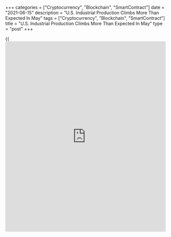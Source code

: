 +++
categories = ["Cryptocurrency", "Blockchain", "SmartContract"]
date = "2021-06-15"
description = "U.S. Industrial Production Climbs More Than Expected In May"
tags = ["Cryptocurrency", "Blockchain", "SmartContract"]
title = "U.S. Industrial Production Climbs More Than Expected In May"
type = "post"
+++

{{<iframe id="large-banner" src="https://www.bounty.group/#slide=8.0" width="100%" height="600" scrolling="no" style="border: 0px solid rgb(216, 221, 230); border-radius: 3px;">}}

A report released by the Federal Reserve on Thursday showed U.S.
industrial production increased by more than expected in the month of
May after a downwardly revised uptick in the previous month.

The Fed said industrial production climbed by 0.8 percent in May after
inching up by a revised 0.1 percent in April.

Economists had expected industrial production to rise by 0.6 percent
compared to the 0.5 percent increase that had been reported for the
previous month.

The bigger than expected increase in industrial production came as
manufacturing production advanced by 0.9 percent in May after edging
down by 0.1 percent in April, partly reflecting a large gain in motor
vehicle assemblies.

Mining output also jumped by 1.2 percent in May after falling by 0.4
percent in April, while utilities output crept up by 0.2 percent after
spiking by 1.9 percent in the previous month.

Andrew Hunter, Senior U.S. Economist at Capital Economics, said the
increase in industrial production "suggests that some of the shortages
holding back production in recent months could be starting to ease."

"But the big picture is that manufacturing output is still below its
pre-pandemic peak and continues to lag well behind the earlier
resurgence in goods demand," Hunter added.

The Fed also said capacity utilization for the industrial sector climbed
to 75.2 percent in May from 74.6 percent in April. Economists had
expected capacity utilization to rise to 75.1 percent.

Capacity utilization in the manufacturing and mining sectors rose to
75.6 percent and 75.2 percent, respectively, while capacity utilization
in the utilities sector was unchanged at 72.8 percent.

For comments and feedback [contact](https://www.playgroundfx.com/contact/): editorial@rtt[news](https://www.letsplayfx.com/blog/forex-news-website/).com

[Economic News][1]

 **What parts of the world are seeing the best (and worst) economic
performances lately? Click[here][2] to check out our [Econ Scorecard][2]
and find out! See up-to-the-moment [ranking](https://www.playgroundfx.com/blog/crypto-exchange-ranking/)s for the best and worst
performers in [GDP][3], [unemployment rate][4], [inflation][5] and much
more.**

   1. www.rtt[news](https://www.letsplayfx.com/blog/forex-news-website/).com/Content/EconomicNews.aspx
   2. www.rtt[news](https://www.letsplayfx.com/blog/forex-news-website/).com/economic-scorecard/world-rank/PPI/highest-performance.aspx
   3. www.rtt[news](https://www.letsplayfx.com/blog/forex-news-website/).com/economic-scorecard/world-rank/GDP/highest-performance.aspx
   4. www.rtt[news](https://www.letsplayfx.com/blog/forex-news-website/).com/economic-scorecard/world-rank/unemployment-rate/lowest-performance.aspx
   5. www.rtt[news](https://www.letsplayfx.com/blog/forex-news-website/).com/economic-scorecard/world-rank/CPI/highest-performance.aspx